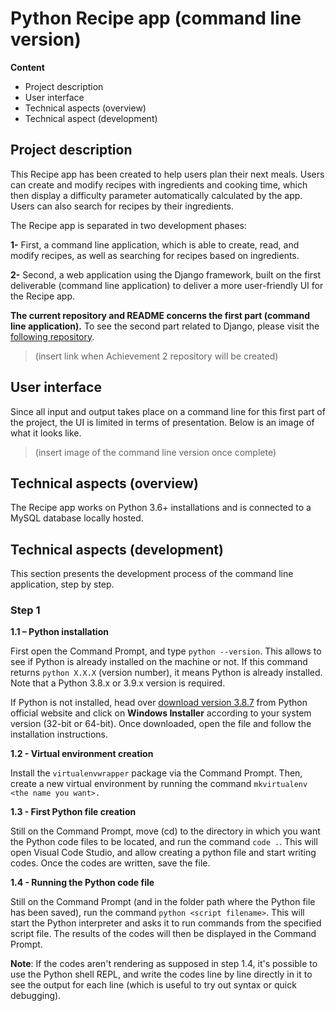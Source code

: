 # Python Recipe app (command line version)

**Content**

- Project description
- User interface
- Technical aspects (overview)
- Technical aspect (development)

## Project description

This Recipe app has been created to help users plan their next meals. Users can create and modify recipes with ingredients and cooking time, which then display a difficulty parameter automatically calculated by the app. Users can also search for recipes by their ingredients.

The Recipe app is separated in two development phases: 

**1-** First, a command line application, which is able to create, read, and modify recipes, as well as searching for recipes based on ingredients.

**2-** Second, a web application using the Django framework, built on the first deliverable (command line application) to deliver a more user-friendly UI for the Recipe app. 

**The current repository and README concerns the first part (command line application).** To see the second part related to Django, please visit the [following repository](placeholer).

> (insert link when Achievement 2 repository will be created)

## User interface

Since all input and output takes place on a command line for this first part of the project, the UI is limited in terms of presentation. Below is an image of what it looks like.

> (insert image of the command line version once complete)

  
## Technical aspects (overview)

The Recipe app works on Python 3.6+ installations and is connected to a MySQL database locally hosted.


## Technical aspects (development)

This section presents the development process of the command line application, step by step.

### Step 1

**1.1 – Python installation**

First open the Command Prompt, and type `python --version`. This allows to see if Python is already installed on the machine or not. If this command returns `python X.X.X` (version number), it means Python is already installed.  Note that a Python 3.8.x or 3.9.x version is required.

If Python is not installed, head over  [download version 3.8.7](https://www.python.org/downloads/release/python-387/) from Python official website and click on **Windows Installer** according to your system version (32-bit or 64-bit). Once downloaded, open the file and follow the installation instructions. 

**1.2 - Virtual environment creation**

Install the `virtualenvwrapper` package via the Command Prompt. Then,  create a new virtual environment by running the command `mkvirtualenv <the name you want>.`


**1.3 - First Python file creation** 

Still on the Command Prompt, move (cd) to the directory in which you want the Python code files to be located, and run the command `code .`. This will open Visual Code Studio, and allow creating a python file and start writing codes. Once the codes are written, save the file.

**1.4 - Running the Python code file**

Still on the Command Prompt (and in the folder path where the Python file  has been saved), run the command `python <script filename>`. This will start the Python interpreter and asks it to run commands from the specified script file. The results of the codes will then be displayed in the Command Prompt.

**Note**: If the codes aren't rendering as supposed in step 1.4, it's possible to use the Python shell REPL, and write the codes line by line directly in it to see the output for each line (which is useful to try out syntax or quick debugging).
